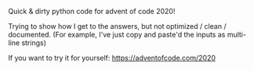 Quick & dirty python code for advent of code 2020!

Trying to show how I get to the answers, but not optimized / clean / documented. (For example, I've just copy and paste'd the inputs as multi-line strings)

If you want to try it for yourself:
https://adventofcode.com/2020